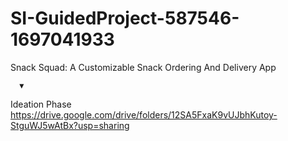 # SI-GuidedProject-587546-1697041933

Snack Squad: A Customizable Snack Ordering And Delivery App

      ▼ 

Ideation Phase
https://drive.google.com/drive/folders/12SA5FxaK9vUJbhKutoy-StguWJ5wAtBx?usp=sharing
